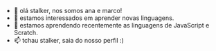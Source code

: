 - 👋 olá stalker, nos somos ana e marco!
- 💞️ estamos interessados em aprender novas linguagens.
- 🌱 estamos aprendendo recentemente as linguagens de JavaScript e Scratch.
- 📫 tchau stalker, saia do nosso perfil :)

